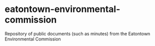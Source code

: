 # eatontown-environmental-commission
Repository of public documents (such as minutes) from the Eatontown Environmental Commission

